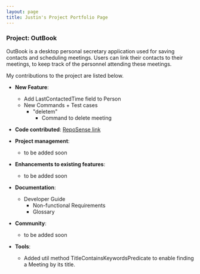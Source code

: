 ```yaml
---
layout: page
title: Justin's Project Portfolio Page
---
```


### Project: OutBook

OutBook is a desktop personal secretary application used for saving contacts and scheduling meetings. Users can link their contacts to their meetings, to keep track of the personnel attending these meetings.

My contributions to the project are listed below.

- **New Feature**: 

  - Add LastContactedTime field to Person
  - New Commands + Test cases
    - "deletem"
      - Command to delete meeting

- **Code contributed**: [RepoSense link](https://nus-cs2103-ay2324s1.github.io/tp-dashboard/?search=juzzztinsoong&breakdown=true)

- **Project management**:

  - to be added soon

- **Enhancements to existing features**:

  - to be added soon

- **Documentation**:

  - Developer Guide
    - Non-functional Requirements
    - Glossary

- **Community**:

  - to be added soon

- **Tools**:

  - Added util method TitleContainsKeywordsPredicate to enable finding a Meeting by its title.
